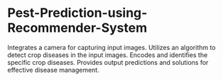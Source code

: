 # Pest-Prediction-using-Recommender-System
Integrates a camera for capturing input images.
Utilizes an algorithm to detect crop diseases in the input images.
Encodes and identifies the specific crop diseases.
Provides output predictions and solutions for effective disease management.
